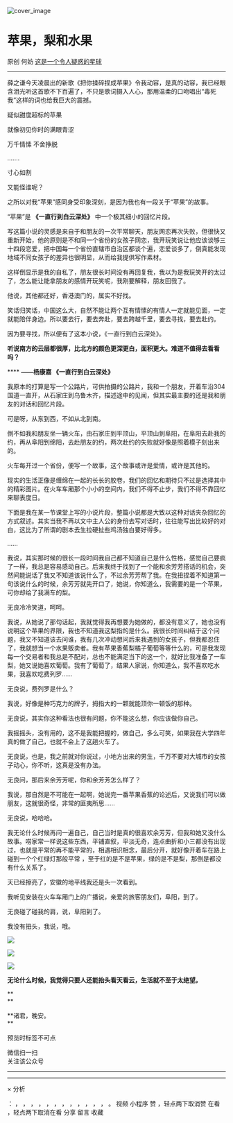 ![cover_image](https://mmbiz.qlogo.cn/mmbiz_jpg/OJNrVQetduqa3UV61P9Q4f9TicnUNaUjztiawrmLlXbGJia4GaxLvibmoknp0AdDiaYoibicPsiaubDpy08HldHUyfNJog/0?wx_fmt=jpeg)

#  苹果，梨和水果

原创  何妨  [ 这是一个令人疑惑的星球 ](javascript:void\(0\);)

__ _ _ _ _

  

薛之谦今天凌晨出的新歌《把你揉碎捏成苹果》令我动容，是真的动容，我已经眼含泪光听这首歌不下百遍了，不只是歌词摄入人心，那用温柔的口吻唱出“毒死我”这样的词也给我巨大的震撼。

疑似甜度超标的苹果

就像初见你时的满眼青涩

万千情愫 不舍挣脱

.......

寸心如割

又能怪谁呢？

  

之所以对我“苹果”感同身受印象深刻，是因为我也有一段关于“苹果”的故事。

“苹果”是 **《一直行到白云深处》** 中一个极其细小的回忆片段。

  

写这篇小说的灵感是来自于和朋友的一次平常聊天，朋友网恋再次失败，但很快又重新开始，他的原则是不和同一个省份的女孩子网恋，我开玩笑说让他应该谈够三十四段恋爱，把中国每一个省份直辖市自治区都谈个遍，恋爱谈多了，倒真能发现地域不同女孩子的差异也很明显，从而给我提供写作素材。

这样倒显示是我的自私了，朋友很长时间没有再回复我，我以为是我玩笑开的太过了，怎么能让能拿朋友的感情开玩笑呢，我刚要解释，朋友回我了。

他说，其他都还好，香港澳门的，属实不好找。

  

笑话归笑话，中国这么大，自然不能让两个互有情愫的有情人一定就能见面，一定就能陪伴身边。所以要去行，要去奔赴，要去跨越千里，要去寻找，要去赴约。

因为要寻找，所以便有了这本小说，《一直行到白云深处》。

  

**听说南方的云层都很厚，比北方的颜色更深更白，面积更大。难道不值得去看看吗？**

**** **——杨康嘉 《一直行到白云深处》**

  

我原本的打算是写一个公路片，可供拍摄的公路片，我和一个朋友，开着车沿304国道一直开，从石家庄到乌鲁木齐，描述途中的见闻，但其实最主要的还是我和朋友的对话和回忆片段。

可是呀，从东到西，不如从北到南。

倒不如我和朋友坐一辆火车，由石家庄到平顶山，平顶山到阜阳，在阜阳去赴我的约，再从阜阳到绵阳，去赴朋友的约，两次赴约的失败就好像是照着模子刻出来的。

火车每开过一个省份，便写一个故事，这个故事或许是爱情，或许是其他的。

现实的生活正像是缠绵在一起的长长的胶卷，我们的回忆和期待只不过是选择其中的精彩图片。在火车车厢那个小小的空间内，我们不得不止步，我们不得不靠回忆来聊表度日。

  

下面是我在某一节课堂上写的小说片段，整篇小说都是大致以这种对话夹杂回忆的方式叙述。其实当我不再以文中主人公的身份去写对话时，往往能写出比较好的对白，这比为了所谓的剧本去生拉硬扯些鸡汤独白要好得多。

  

......

我说，其实那时候的很长一段时间我自己都不知道自己是什么性格，感觉自己要疯了一样，我总是容易感动自己。后来我终于找到了一个能和余芳芳搭话的机会，突然间能说话了我又不知道该说什么了，不过余芳芳帮了我。在我扭捏着不知道第一句该说什么的时候，余芳芳就先开口了，她说，你知道么，我需要的是一个苹果，可你却给了我满车的梨。

无良冷冷笑道，呵呵。

我说，从她说了那句话起，我就觉得我再想要为她做的，都没有意义了，她也没有说明这个苹果的界限，我也不知道我这梨指的是什么。我很长时间纠结于这个问题，我又不知道该去问谁，我有几次冲动想问后来我遇到的女孩子，但我都忍住了，我就想当一个水果贩卖者。我有苹果香蕉梨橘子葡萄等等什么的，可是我发现每一个交易者和我总是不配对，总也不能满足当下的这一个，就好比我准备了一车梨，她又说她喜欢葡萄。我有了葡萄了，结果人家说，你知道么，我不喜欢吃水果，我喜欢吃费列罗......

无良说，费列罗是什么？

我说，好像是种巧克力的牌子，拇指大的一颗就能顶你一顿饭的那种。

无良说，其实你这种看法也很有问题，你不能这么想，你应该做你自己。

我摇摇头，没有用的，这不是我能把握的，做自己，多么可笑，如果我在大学四年真的做了自己，也就不会上了这趟火车了。

无良说，也是，我之前就对你说过，小地方出来的男生，千万不要对大城市的女孩子动心，你不听，这真是没有办法。

无良问，那后来余芳芳呢，你和余芳芳怎么样了？

我说，那自然是不可能在一起啊，她说完一番苹果香蕉的论述后，又说我们可以做朋友，这就很奇怪，非常的匪夷所思......

无良说，哈哈哈。

  

我无论什么时候再问一遍自己，自己当时是真的很喜欢余芳芳，但我和她又没什么故事。唠家常一样说这些东西，平铺直叙，平淡无奇，连点曲折和小三都没有出现过，也就是平常的再不能平常的，相遇相识相念，最后分开，就好像开着车在路上碰到一个个红绿灯那般平常
，至于红的是不是苹果，绿的是不是梨，那倒是都没有什么关系了。

天已经擦亮了，安徽的地平线我还是头一次看到。

我听见安装在火车车厢门上的广播说，亲爱的旅客朋友们，阜阳，到了。

  

无良碰了碰我的肩，说，阜阳到了。

我没有扭头，我说，哦。

  

  

  

![](https://mmbiz.qpic.cn/mmbiz_jpg/OJNrVQetduqa3UV61P9Q4f9TicnUNaUjzkUfbvJ32kiayia8RQCBwgVTmfH14jia1b3WicgwWWjtEx7mfZVEK8RicTgQ/640?wx_fmt=jpeg)

![](https://mmbiz.qpic.cn/mmbiz_jpg/OJNrVQetduqa3UV61P9Q4f9TicnUNaUjzsfjNay5BUqOVBW9tic0lBKLLmeOeia9M7G4D8aeuFxfxeoXbITyiawApw/640?wx_fmt=jpeg)

![](https://mmbiz.qpic.cn/mmbiz_jpg/OJNrVQetduqa3UV61P9Q4f9TicnUNaUjzkAOsGzXJkgicoPA7BTbeDo2OmOQYWEkZcgcRtJqDYicHAcUic7M27lYZw/640?wx_fmt=jpeg)

  

**无论什么时候，我觉得只要人还能抬头看天看云，生活就不至于太绝望。**

**  
**

**诸君，晚安。  
**

预览时标签不可点

微信扫一扫  
关注该公众号





****



****



×  分析

：  ，  ，  ，  ，  ，  ，  ，  ，  ，  ，  ，  ，  。  视频  小程序  赞  ，轻点两下取消赞  在看  ，轻点两下取消在看
分享  留言  收藏

